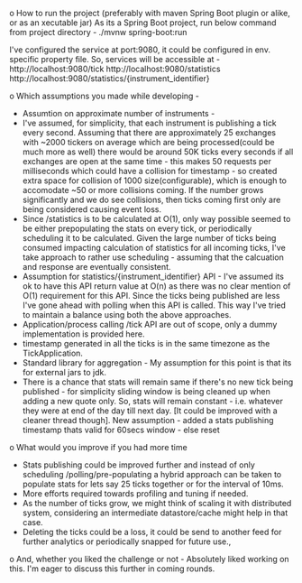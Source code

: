 o How to run the project (preferably with maven Spring Boot plugin or alike, or as an xecutable jar)
As its a Spring Boot project, run below command from project directory  -
./mvnw spring-boot:run

I've configured the service at port:9080, it could be configured in env. specific property file. So, services will be accessible at -
http://localhost:9080/tick
http://localhost:9080/statistics
http://localhost:9080/statistics/{instrument_identifier}

o Which assumptions you made while developing - 
- Assumtion on approximate number of instruments -
- I've assumed, for simplicity, that each instrument is publishing a tick every second. Assuming that there are approximately 25 exchanges with ~2000 tickers on average which are being processed(could be much more as well) there would be around 50K ticks every seconds if all exchanges are open at the same time - this makes 50 requests per milliseconds which could have a collision for timestamp - so created extra space for collision of 1000 size(configurable), which is enough to accomodate ~50 or more collisions coming. If the number grows significantly and we do see collisions, then ticks coming first only are being considered causing event loss.
- Since /statistics is to be calculated at O(1), only way possible seemed to be either prepopulating the stats on every tick, or periodically scheduling it to be calculated. Given the large number of ticks being consumed impacting calculation of statistics for all incoming ticks, I've take approach to rather use scheduling - assuming that the calcuation and response are eventually consistent.
- Assumption for statistics/{instrument_identifier} API - I've assumed its ok to have this API return value at O(n) as there was no clear mention of O(1) requirement for this API. Since the ticks being published are less I've gone ahead with polling when this API is called. This way I've tried to maintain a balance using both the above approaches.
- Application/process calling /tick API are out of scope, only a dummy implementation is provided here.
- timestamp generated in all the ticks is in the same timezone as the TickApplication.
- Standard library for aggregation - My assumption for this point is that its for external jars to jdk.
- There is a chance that stats will remain same if there's no new tick being published - for simplicity sliding window is being cleaned up when adding a new quote only. So, stats will remain constant - i.e. whatever they were at end of the day till next day. [It could be improved with a cleaner thread though]. New assumption - added a stats publishing timestamp thats valid for 60secs window - else reset

o What would you improve if you had more time
- Stats publishing could be improved further and instead of only scheduling /polling/pre-populating a hybrid approach can be taken to populate stats for lets say 25 ticks together or for the interval of 10ms.
- More efforts required towards profiling and tuning if needed.
- As the number of ticks grow, we might think of scaling it with distributed system, considering an intermediate datastore/cache might help in that case.
- Deleting the ticks could be a loss, it could be send to another feed for further analytics or periodically snapped for future use.,

o And, whether you liked the challenge or not - Absolutely liked working on this. I'm eager to discuss this further in coming rounds.
